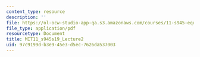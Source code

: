 ```yaml
---
content_type: resource
description: ''
file: https://ol-ocw-studio-app-qa.s3.amazonaws.com/courses/11-s945-equity-inclusion-local-policy-driven-strategies-for-economic-development-the-just-city-spring-2019/97c9199db3e945e3d5ec7626da537003_MIT11_s945s19_Lecture2.pdf
file_type: application/pdf
resourcetype: Document
title: MIT11_s945s19_Lecture2
uid: 97c9199d-b3e9-45e3-d5ec-7626da537003
---
```

